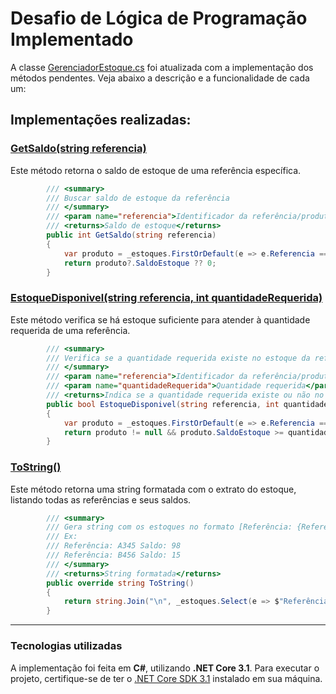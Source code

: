 # Desafio de Lógica de Programação Implementado

A classe [GerenciadorEstoque.cs](https://github.com/ErickGabrielS/Teste_Developer/blob/master/TesteDeveloper/GerenciadorEstoque.cs) foi atualizada com a implementação dos métodos pendentes. Veja abaixo a descrição e a funcionalidade de cada um:

## Implementações realizadas:

### [GetSaldo(string referencia)](https://github.com/ErickGabrielS/Teste_Developer/blob/master/TesteDeveloper/GerenciadorEstoque.cs#L41)
Este método retorna o saldo de estoque de uma referência específica.
```csharp
        /// <summary>
        /// Buscar saldo de estoque da referência
        /// </summary>
        /// <param name="referencia">Identificador da referência/produto</param>
        /// <returns>Saldo de estoque</returns>
        public int GetSaldo(string referencia)
        {
            var produto = _estoques.FirstOrDefault(e => e.Referencia == referencia);
            return produto?.SaldoEstoque ?? 0;
        }
```

### [EstoqueDisponivel(string referencia, int quantidadeRequerida)](https://github.com/ErickGabrielS/Teste_Developer/blob/master/TesteDeveloper/GerenciadorEstoque.cs#L30)
Este método verifica se há estoque suficiente para atender à quantidade requerida de uma referência.
```csharp
        /// <summary>
        /// Verifica se a quantidade requerida existe no estoque da referência
        /// </summary>
        /// <param name="referencia">Identificador da referência/produto</param>
        /// <param name="quantidadeRequerida">Quantidade requerida</param>
        /// <returns>Indica se a quantidade requerida existe ou não no estoque</returns>
        public bool EstoqueDisponivel(string referencia, int quantidadeRequerida)
        {
            var produto = _estoques.FirstOrDefault(e => e.Referencia == referencia);
            return produto != null && produto.SaldoEstoque >= quantidadeRequerida;
        }
```

### [ToString()](https://github.com/ErickGabrielS/Teste_Developer/blob/master/TesteDeveloper/GerenciadorEstoque.cs#L56)
Este método retorna uma string formatada com o extrato do estoque, listando todas as referências e seus saldos.
```csharp
        /// <summary>
        /// Gera string com os estoques no formato [Referência: {Referencia} Saldo: {SaldoEstoque}] com uma linha para cada referência
        /// Ex:
        /// Referência: A345 Saldo: 98
        /// Referência: B456 Saldo: 15
        /// </summary>
        /// <returns>String formatada</returns>
        public override string ToString()
        {
            return string.Join("\n", _estoques.Select(e => $"Referência: {e.Referencia} Saldo: {e.SaldoEstoque}"));
        }
```

---

### Tecnologias utilizadas
A implementação foi feita em **C#**, utilizando **.NET Core 3.1**.
Para executar o projeto, certifique-se de ter o [.NET Core SDK 3.1](https://dotnet.microsoft.com/download) instalado em sua máquina.

